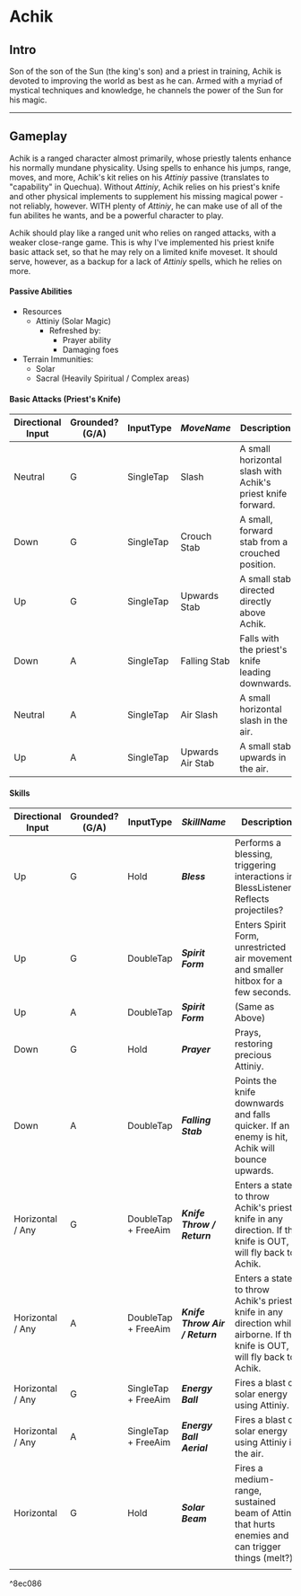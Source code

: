 # Achik

## Intro
Son of the son of the Sun (the king's son) and a priest in training, Achik is devoted to improving the world as best as he can. Armed with a myriad of mystical techniques and knowledge, he channels the power of the Sun for his magic.

---

## Gameplay
Achik is a ranged character almost primarily, whose priestly talents enhance his normally mundane physicality. Using spells to enhance his jumps, range, moves, and more, Achik's kit relies on his *Attiniy* passive (translates to "capability" in Quechua). Without *Attiniy*, Achik relies on his priest's knife and other physical implements to supplement his missing magical power - not reliably, however. WITH plenty of *Attiniy*, he can make use of all of the fun abilites he wants, and be a powerful character to play.

Achik should play like a ranged unit who relies on ranged attacks, with a weaker close-range game. This is why I've implemented his priest knife basic attack set, so that he may rely on a limited knife moveset. It should serve, however, as a backup for a lack of *Attiniy* spells, which he relies on more.

#### Passive Abilities
- Resources
	- Attiniy (Solar Magic)
		- Refreshed by:
			- Prayer ability
			- Damaging foes
- Terrain Immunities:
	- Solar
	- Sacral (Heavily Spiritual / Complex areas)

#### Basic Attacks (Priest's Knife)
| **Directional Input** | **Grounded? (G/A)** | **InputType** | _MoveName_ | **Description** |
|---|---|---|---|---|
| Neutral | G | SingleTap | Slash | A small horizontal slash with Achik's priest knife forward. |
| Down | G | SingleTap | Crouch Stab | A small, forward stab from a crouched position. |
| Up | G | SingleTap | Upwards Stab | A small stab directed directly above Achik. |
| Down | A | SingleTap | Falling Stab | Falls with the priest's knife leading downwards. |
| Neutral | A | SingleTap | Air Slash | A small horizontal slash in the air. |
| Up | A | SingleTap | Upwards Air Stab | A small stab upwards in the air. |

#### Skills
| **Directional Input** | **Grounded? (G/A)** | **InputType** | _SkillName_ | **Description** |
|---|---|---|---|---|
| Up | G | Hold | **_Bless_** | Performs a blessing, triggering interactions in BlessListeners.<br>Reflects projectiles? |
| Up | G | DoubleTap | **_Spirit Form_** | Enters Spirit Form, unrestricted air movement and smaller hitbox for a few seconds. |
| Up | A | DoubleTap | **_Spirit Form_** | (Same as Above) |
| Down | G | Hold | **_Prayer_** | Prays, restoring precious Attiniy. |
| Down | A | DoubleTap | **_Falling Stab_** | Points the knife downwards and falls quicker. If an enemy is hit, Achik will bounce upwards. |
| Horizontal / Any | G | DoubleTap + FreeAim | **_Knife Throw / Return_** | Enters a state to throw Achik's priest knife in any direction. If the knife is OUT, it will fly back to Achik. |
| Horizontal / Any | A | DoubleTap + FreeAim | **_Knife Throw Air / Return_** | Enters a state to throw Achik's priest knife in any direction while airborne. If the knife is OUT, it will fly back to Achik. |
| Horizontal / Any | G | SingleTap + FreeAim | **_Energy Ball_** | Fires a blast of solar energy using Attiniy. |
| Horizontal / Any | A  | SingleTap + FreeAim | **_Energy Ball Aerial_** | Fires a blast of solar energy using Attiniy in the air. |
| Horizontal | G | Hold | **_Solar Beam_** | Fires a medium-range, sustained beam of Attiniy that hurts enemies and can trigger things (melt?) |
|  |  |  |  |  |

^8ec086

